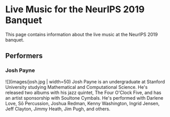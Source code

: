 # Live Music for the NeurIPS 2019 Banquet
This page contains information about the live music at the NeurIPS 2019 banquet.

## Performers

### Josh Payne
![](images/josh.jpg | width=50)
Josh Payne is an undergraduate at Stanford University studying Mathematical and
Computational Science. He's released two albums with his jazz quintet, The Four
O'Clock Five, and has an artist sponsorship with Soultone Cymbals. He's
performed with Darlene Love, Sō Percussion, Joshua Redman, Kenny Washington,
Ingrid Jensen, Jeff Clayton, Jimmy Heath, Jim Pugh, and others.
